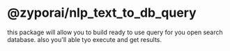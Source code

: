 # @zyporai/nlp_text_to_db_query

this package will allow you to build ready to use query for you open search database. also you'll able tyo execute and get results.
